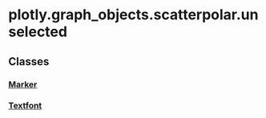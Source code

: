 # plotly.graph_objects.scatterpolar.unselected

## Classes

### [Marker](Marker.md)

### [Textfont](Textfont.md)



